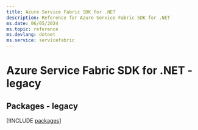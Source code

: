 ```yaml
---
title: Azure Service Fabric SDK for .NET
description: Reference for Azure Service Fabric SDK for .NET
ms.date: 06/05/2024
ms.topic: reference
ms.devlang: dotnet
ms.service: servicefabric
---
```

# Azure Service Fabric SDK for .NET - legacy
## Packages - legacy
[!INCLUDE [packages](service-fabric-index.md)]